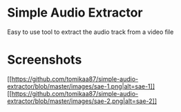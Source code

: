 # Simple Audio Extractor

Easy to use tool to extract the audio track from a video file

# Screenshots

[[https://github.com/tomikaa87/simple-audio-extractor/blob/master/images/sae-1.png|alt=sae-1]]  
[[https://github.com/tomikaa87/simple-audio-extractor/blob/master/images/sae-2.png|alt=sae-2]]
